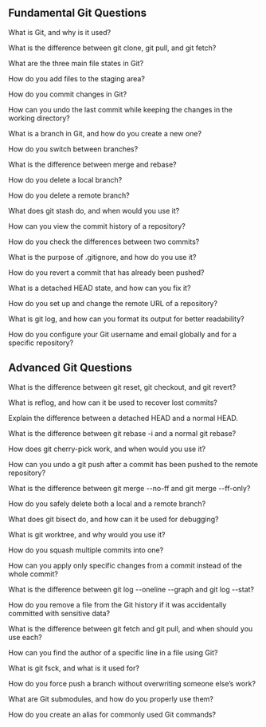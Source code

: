 ## Fundamental Git Questions

What is Git, and why is it used?

What is the difference between git clone, git pull, and git fetch?

What are the three main file states in Git?

How do you add files to the staging area?

How do you commit changes in Git?

How can you undo the last commit while keeping the changes in the working directory?

What is a branch in Git, and how do you create a new one?

How do you switch between branches?

What is the difference between merge and rebase?

How do you delete a local branch?

How do you delete a remote branch?

What does git stash do, and when would you use it?

How can you view the commit history of a repository?

How do you check the differences between two commits?

What is the purpose of .gitignore, and how do you use it?

How do you revert a commit that has already been pushed?

What is a detached HEAD state, and how can you fix it?

How do you set up and change the remote URL of a repository?

What is git log, and how can you format its output for better readability?

How do you configure your Git username and email globally and for a specific repository?

## Advanced Git Questions

What is the difference between git reset, git checkout, and git revert?

What is reflog, and how can it be used to recover lost commits?

Explain the difference between a detached HEAD and a normal HEAD.

What is the difference between git rebase -i and a normal git rebase?

How does git cherry-pick work, and when would you use it?

How can you undo a git push after a commit has been pushed to the remote repository?

What is the difference between git merge --no-ff and git merge --ff-only?

How do you safely delete both a local and a remote branch?

What does git bisect do, and how can it be used for debugging?

What is git worktree, and why would you use it?

How do you squash multiple commits into one?

How can you apply only specific changes from a commit instead of the whole commit?

What is the difference between git log --oneline --graph and git log --stat?

How do you remove a file from the Git history if it was accidentally committed with sensitive data?

What is the difference between git fetch and git pull, and when should you use each?

How can you find the author of a specific line in a file using Git?

What is git fsck, and what is it used for?

How do you force push a branch without overwriting someone else’s work?

What are Git submodules, and how do you properly use them?

How do you create an alias for commonly used Git commands?
